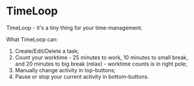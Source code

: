 # TimeLoop
TimeLoop - it's a tiny thing for your time-management.

What TimeLoop can:
1. Create/Edit/Delete a task;
2. Count your worktime - 25 minutes to work, 10 minutes to small break, and 20 minutes to big break (relax) - worktime counts is in right pole;
3. Manually change activity in top-buttons;
4. Pause or stop your current activity in bottom-buttons.

